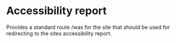 # Accessibility report
Provides a standard route /was for the site that should be used for redirecting to the sites accessibility report.
